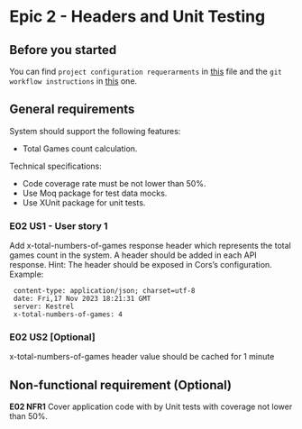 # Epic 2 - Headers and Unit Testing

## Before you started

You can find `project configuration requerarments` in [this](AdditionalInfo/project-configuration.md) file and the `git workflow instructions` in [this](AdditionalInfo/git-workflow-instructions.md) one.

## General requirements

System should support the following features: 
* Total Games count calculation.    

Technical specifications:
* Code coverage rate must be not lower than 50%.  
* Use Moq package for test data mocks.  
* Use XUnit package for unit tests.  

### E02 US1 - User story 1

Add x-total-numbers-of-games response header which represents the total games count in the system.
A header should be added in each API response.
Hint: The header should be exposed in Cors’s configuration.
Example:
```{xml} 
 content-type: application/json; charset=utf-8 
 date: Fri,17 Nov 2023 18:21:31 GMT 
 server: Kestrel 
 x-total-numbers-of-games: 4 
```

### E02 US2 \[Optional\]
x-total-numbers-of-games header value should be cached for 1 minute



 
## Non-functional requirement (Optional)

**E02 NFR1**
Cover application code with by Unit tests with coverage not lower than 50%.   